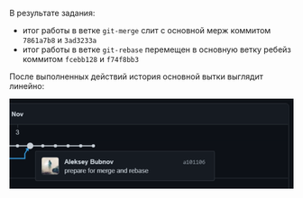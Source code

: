 В результате задания:
- итог работы в ветке `git-merge` слит с основной мерж коммитом `7861a7b8` и `3ad3233a`
- итог работы в ветке `git-rebase` перемещен в основную ветку ребейз коммитом `fcebb128` и `f74f8bb3` 

После выполненных действий история основной вытки выглядит линейно:

![ветка main](img/img.png)